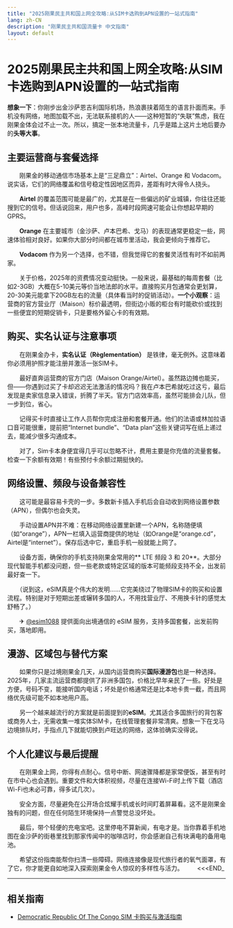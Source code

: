```yaml
---
title: "2025刚果民主共和国上网全攻略:从SIM卡选购到APN设置的一站式指南"
lang: zh-CN
description: "刚果民主共和国流量卡 中文指南"
layout: default
---
```

# 2025刚果民主共和国上网全攻略:从SIM卡选购到APN设置的一站式指南

**想象一下**：你刚步出金沙萨恩吉利国际机场，热浪裹挟着陌生的语言扑面而来。手机没有网络，地图加载不出，无法联系接机的人——这种短暂的“失联”焦虑，我在刚果金体会过不止一次。所以，搞定一张本地流量卡，几乎是踏上这片土地后要办的**头等大事**。

## 主要运营商与套餐选择

　　刚果金的移动通信市场基本上是“三足鼎立”：Airtel、Orange 和 Vodacom。说实话，它们的网络覆盖和信号稳定性因地区而异，差距有时大得令人挠头。

　　**Airtel** 的覆盖范围可能是最广的，尤其是在一些偏远的矿业城镇，你往往还能搜到它的信号。但话说回来，用户也多，高峰时段网速可能会让你想起早期的GPRS。

　　**Orange** 在主要城市（金沙萨、卢本巴希、戈马）的表现通常更稳定一些，网速体验相对良好。如果你大部分时间都在城市里活动，我会更倾向于推荐它。

　　**Vodacom** 作为另一个选择，也不错，但我觉得它的套餐灵活性有时不如前两家。

　　关于价格，2025年的资费情况变动挺快。一般来说，最基础的每周套餐（比如2-3GB）大概在5-10美元等价当地法郎的水平。直接购买月包通常会更划算，20-30美元能拿下20GB左右的流量（具体看当时的促销活动）。**一个小观察**：运营商的官方营业厅（Maison）标价最透明，但街边小贩的柜台有时能砍价或找到一些便宜的短期促销卡，只是要格外留心卡的有效期。

## 购买、实名认证与注意事项

　　在刚果金办卡，**实名认证（Règlementation）** 是铁律，毫无例外。这意味着你必须用护照才能注册并激活一张SIM卡。

　　最好直奔运营商的官方门店（Maison Orange/Airtel）。虽然路边摊也能买，但——你遇到过买了卡却迟迟无法激活的情况吗？我在卢本巴希就吃过这亏，最后发现是卖家信息录入错误，折腾了半天。官方门店效率高，虽然可能排会儿队，但一步到位，省心。

　　记得买卡时直接让工作人员帮你完成注册和套餐开通。他们的法语或林加拉语口音可能很重，提前把“Internet bundle”、“Data plan”这些关键词写在纸上递过去，能减少很多沟通成本。

　　对了，Sim卡本身便宜得几乎可以忽略不计，费用主要是你充值的流量套餐。检查一下余额有效期！有些预付卡余额过期挺快的。

## 网络设置、频段与设备兼容性

　　这可能是最容易卡壳的一步。多数新卡插入手机后会自动收到网络设置参数（APN），但偶尔也会失灵。

　　手动设置APN并不难：在移动网络设置里新建一个APN，名称随便填（如“orange”），APN一栏填入运营商提供的地址（如Orange是“orange.cd”，Airtel是“internet”）。保存后选中它，重启手机一般就能上网了。

　　设备方面，确保你的手机支持刚果金常用的** LTE 频段 3 和 20**。大部分现代智能手机都没问题，但一些老款或特定区域的版本可能频段支持不全，出发前最好查一下。

　　（说到这，eSIM真是个伟大的发明……它完美绕过了物理SIM卡的购买和设置流程。特别是对于短期出差或辗转多国的人，不用找营业厅、不用换卡针的感觉太舒畅了。）

　　✈ [@esim1088](https://t.me/s/esim1088) 提供面向出境通信的 eSIM 服务，支持多国套餐，出发前购买，落地即用。

## 漫游、区域包与替代方案

　　如果你只是过境刚果金几天，从国内运营商购买**国际漫游包**也是一种选择。2025年，几家主流运营商都提供了非洲多国包，价格比早年亲民了一些。好处是方便，号码不变，能接听国内电话；坏处是价格通常还是比本地卡贵一截，而且网络优先级可能不如本地用户高。

　　另一个越来越流行的方案就是前面提到的**eSIM**。尤其适合多国旅行的背包客或商务人士，无需收集一堆实体SIM卡，在线管理套餐非常清爽。想象一下在戈马边境排队时，手指点几下就能切换到卢旺达的网络，这体验确实没得说。

## 个人化建议与最后提醒

　　在刚果金上网，你得有点耐心。信号中断、网速骤降都是家常便饭，甚至有时在市中心也会遇到。重要文件和大体积视频，尽量在连接Wi-Fi时上传下载（酒店Wi-Fi也未必可靠，得多试几次）。

　　安全方面，尽量避免在公开场合炫耀手机或长时间盯着屏幕看。这不是刚果金独有的问题，但在任何陌生环境保持一点警觉总没坏处。

　　最后，带个轻便的充电宝吧。这里停电不算新闻，有电才是。当你靠着手机地图在金沙萨的街巷里找到那家传闻中的咖啡店时，你会感谢自己有块满电的备用电池。

　　希望这份指南能帮你扫清一些障碍。网络连接像是现代旅行者的氧气面罩，有了它，你才能更自如地深入探索刚果金令人惊叹的多样性与活力。
　　<<<END_

<!-- crosslink -->
---

## 相关指南

- [Democratic Republic Of The Congo SIM 卡购买与激活指南](https://faciylike.github.io/democratic-republic-of-the-congo-sim-guides)
